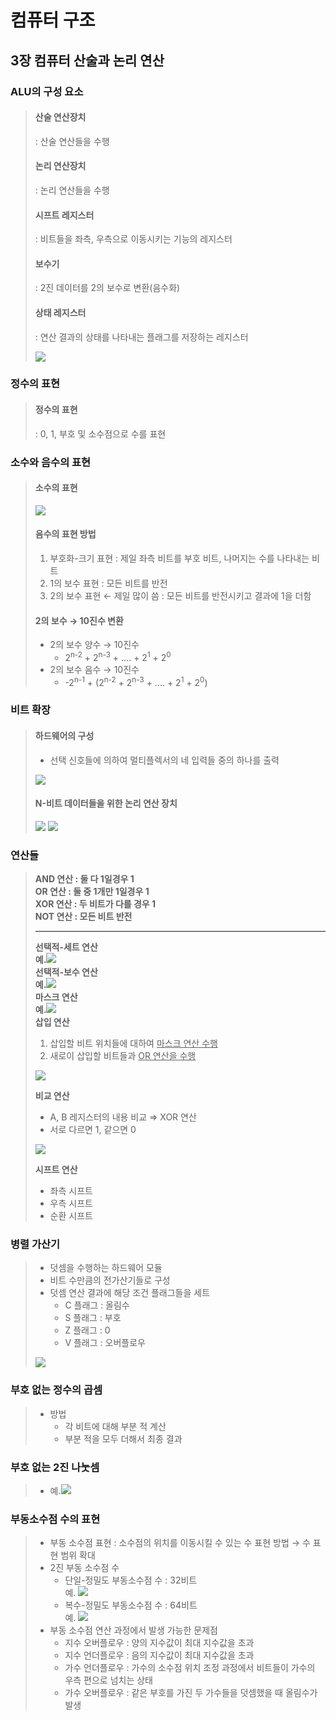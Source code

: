 # 컴퓨터 구조  
  
## 3장 컴퓨터 산술과 논리 연산
  
### ALU의 구성 요소
>#### 산술 연산장치  
>   : 산술 연산들을 수행  
>#### 논리 연산장치  
>   : 논리 연산들을 수행  
>#### 시프트 레지스터  
>   : 비트들을 좌측, 우측으로 이동시키는 기능의 레지스터  
>#### 보수기
>   : 2진 데이터를 2의 보수로 변환(음수화)  
>#### 상태 레지스터
>   : 연산 결과의 상태를 나타내는 플래그를 저장하는 레지스터  
>
>   <img src="../images/ALU Component.png"/>  
  
### 정수의 표현
>#### 정수의 표현
>   : 0, 1, 부호 및 소수점으로 수를 표현  
  
### 소수와 음수의 표현  
>#### 소수의 표현  
>   <img src="../images/minority expression.png"/>  
>
>#### 음수의 표현 방법  
>   1. 부호화-크기 표현 : 제일 좌측 비트를 부호 비트, 나머지는 수를 나타내는 비트  
>   2. 1의 보수 표현 : 모든 비트를 반전  
>   3. 2의 보수 표현 &larr; 제일 많이 씀 : 모든 비트를 반전시키고 결과에 1을 더함  
>  
>#### 2의 보수 &rarr; 10진수 변환  
>   - 2의 보수 양수 &rarr; 10진수
>       - 2<sup>n-2</sup> + 2<sup>n-3</sup> + .... + 2<sup>1</sup> + 2<sup>0</sup>  
>   - 2의 보수 음수 &rarr; 10진수
>       - -2<sup>n-1</sup> + (2<sup>n-2</sup> + 2<sup>n-3</sup> + .... + 2<sup>1</sup> + 2<sup>0</sup>)  

### 비트 확장
>#### 하드웨어의 구성
>   - 선택 신호들에 의하여 멀티플렉서의 네 입력들 중의 하나를 출력  
>   <img src="../images/Logical operation hardware.png"/>  
>
>#### N-비트 데이터들을 위한 논리 연산 장치  
>   <img src="../images/4bit logical operation.png"/>   
>   <img src="../images/4bit logical operation2.png"/>  

### 연산들  
>**AND 연산 : 둘 다 1일경우 1**  
>**OR 연산 : 둘 중 1개만 1일경우 1**  
>**XOR 연산 : 두 비트가 다를 경우 1**  
>**NOT 연산 : 모든 비트 반전**  
>___
>**선택적-세트 연산**  
>   **예.**<img src="../images/selective-set operation.png"/>  
>**선택적-보수 연산**  
>   **예.**<img src="../images/selective-complement operation.png"/>  
>**마스크 연산**  
>   **예.**<img src="../images/mask operation.png"/>  
>**삽입 연산**  
>   1. 삽입할 비트 위치들에 대하여 <u>마스크 연산 수행</u>  
>   2. 새로이 삽입할 비트들과 <u>OR 연산을 수행</u>  
>   <img src="../images/insert operation.png"/>  
>  
>**비교 연산**  
>   - A, B 레지스터의 내용 비교 &Rightarrow; XOR 연산  
>   - 서로 다르면 1, 같으면 0  
>   <img src="../images/compare operation.png"/>  
>  
>**시프트 연산**  
>   - 좌측 시프트
>   - 우측 시프트
>   - 순환 시프트

### 병렬 가산기
>- 덧셈을 수행하는 하드웨어 모듈  
>- 비트 수만큼의 전가산기들로 구성  
>- 덧셈 연산 결과에 해당 조건 플래그들을 세트  
>   - C 플래그 : 올림수  
>   - S 플래그 : 부호  
>   - Z 플래그 : 0  
>   - V 플래그 : 오버플로우  
><img src="../images/parallel adder example.png"/>  
  
### 부호 없는 정수의 곱셈
>- 방법
>   - 각 비트에 대해 부분 적 계산
>   - 부분 적을 모두 더해서 최종 결과
  
### 부호 없는 2진 나눗셈
>- 예.<img src="../images/binary divide.png"/>  

### 부동소수점 수의 표현
>- 부동 소수점 표현
>   : 소수점의 위치를 이동시킬 수 있는 수 표현 방법 &rarr; 수 표현 범위 확대
>- 2진 부동 소수점 수
>   - 단일-정밀도 부동소수점 수 : 32비트  
>       예. <img src="../images/single precision example.png"/>  
>   - 복수-정밀도 부동소수점 수 : 64비트  
>       예. <img src="../images/double precision example.png"/>  
>- 부동 소수점 연산 과정에서 발생 가능한 문제점  
>   - 지수 오버플로우 : 양의 지수값이 최대 지수값을 초과  
>   - 지수 언더플로우 : 음의 지수값이 최대 지수값을 초과  
>   - 가수 언더플로우 : 가수의 소수점 위치 조정 과정에서 비트들이 가수의 우측 편으로 넘치는 상태  
>   - 가수 오버플로우 : 같은 부호를 가진 두 가수들을 덧셈했을 때 올림수가 발생  